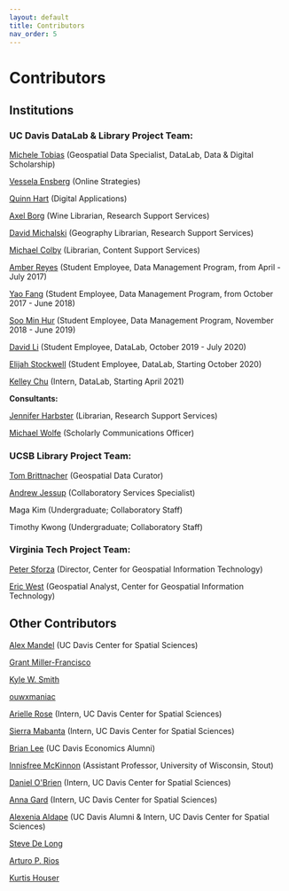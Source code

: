 ```yaml
---
layout: default
title: Contributors
nav_order: 5
---
```


# Contributors


## Institutions

### UC Davis DataLab & Library Project Team:

[Michele Tobias](https://github.com/micheletobias) (Geospatial Data Specialist, DataLab, Data & Digital Scholarship)

[Vessela Ensberg](https://www.library.ucdavis.edu/author/vessela-ensberg/)  (Online Strategies)

[Quinn Hart](https://github.com/qjhart) (Digital Applications)

[Axel Borg](https://www.library.ucdavis.edu/author/axel-borg/) (Wine Librarian, Research Support Services) 

[David Michalski](https://www.library.ucdavis.edu/author/david-michalski/) (Geography Librarian, Research Support Services)

[Michael Colby](https://www.library.ucdavis.edu/author/michael-colby/) (Librarian, Content Support Services)

[Amber Reyes](https://github.com/amberreyes) (Student Employee, Data Management Program, from April - July 2017)

[Yao Fang](https://github.com/fyfangyao) (Student Employee, Data Management Program, from October 2017 - June 2018)

[Soo Min Hur](https://github.com/SoominHur) (Student Employee, Data Management Program, November 2018 - June 2019)

[David Li](https://github.com/davidkli) (Student Employee, DataLab, October 2019 - July 2020)

[Elijah Stockwell](https://github.com/elistockwell) (Student Employee, DataLab, Starting October 2020)

[Kelley Chu](https://github.com/kelleych) (Intern, DataLab, Starting April 2021)

**Consultants:**

[Jennifer Harbster](https://www.library.ucdavis.edu/author/jennifer-jj-harbster/) (Librarian, Research Support Services)

[Michael Wolfe](https://www.library.ucdavis.edu/author/michael-wolfe/) (Scholarly Communications Officer)

### UCSB Library Project Team:
[Tom Brittnacher](https://github.com/tbrittnacher) (Geospatial Data Curator)

[Andrew Jessup](https://github.com/andrewjessup) (Collaboratory Services Specialist)

Maga Kim (Undergraduate; Collaboratory Staff)

Timothy Kwong (Undergraduate; Collaboratory Staff)

### Virginia Tech Project Team:

[Peter Sforza](https://www.cgit.vt.edu/people/biographies/peter-sforza.html) (Director, Center for Geospatial Information Technology)

[Eric West](https://github.com/ericallanwest) (Geospatial Analyst, Center for Geospatial Information Technology)

## Other Contributors

[Alex Mandel](https://github.com/wildintellect) (UC Davis Center for Spatial Sciences)

[Grant Miller-Francisco](https://github.com/gdmf)

[Kyle W. Smith](https://github.com/KyleWSmith)

[ouwxmaniac](https://github.com/ouwxmaniac)

[Arielle Rose](https://github.com/ariellerose) (Intern, UC Davis Center for Spatial Sciences)

[Sierra Mabanta](https://github.com/sierramabanta) (Intern, UC Davis Center for Spatial Sciences)

[Brian Lee](https://github.com/bsllee) (UC Davis Economics Alumni)

[Innisfree McKinnon](https://github.com/InnisfreeM) (Assistant Professor, University of Wisconsin, Stout)

[Daniel O'Brien](https://github.com/dannyo33) (Intern, UC Davis Center for Spatial Sciences)

[Anna Gard](https://github.com/amgard) (Intern, UC Davis Center for Spatial Sciences)

[Alexenia Aldape](https://github.com/Alexenia) (UC Davis Alumni & Intern, UC Davis Center for Spatial Sciences)

[Steve De Long](https://github.com/sdelong)

[Arturo P. Rios](https://github.com/APRios)

[Kurtis Houser](https://github.com/kurtishouser)





